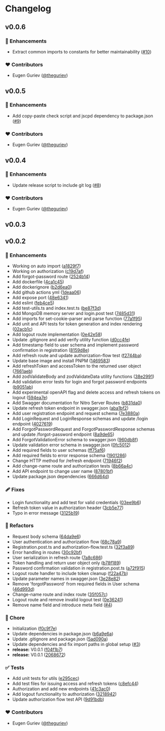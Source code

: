 # Changelog


## v0.0.6


### 🚀 Enhancements

- Extract common imports to constants for better maintainability ([#10](https://github.com/theguriev/service-authorization/pull/10))

### ❤️ Contributors

- Eugen Guriev ([@theguriev](http://github.com/theguriev))

## v0.0.5


### 🚀 Enhancements

- Add copy-paste check script and jscpd dependency to package.json ([#9](https://github.com/theguriev/service-authorization/pull/9))

### ❤️ Contributors

- Eugen Guriev ([@theguriev](http://github.com/theguriev))

## v0.0.4


### 🚀 Enhancements

- Update release script to include git log ([#8](https://github.com/theguriev/service-authorization/pull/8))

### ❤️ Contributors

- Eugen Guriev ([@theguriev](http://github.com/theguriev))

## v0.0.3

## v0.0.2


### 🚀 Enhancements

- Working on auto import ([a1829f7](https://github.com/theguriev/service-authorization/commit/a1829f7))
- Working on authorization ([c19d7af](https://github.com/theguriev/service-authorization/commit/c19d7af))
- Add forgot-password route ([2524b14](https://github.com/theguriev/service-authorization/commit/2524b14))
- Add dockerfile ([4ca1c45](https://github.com/theguriev/service-authorization/commit/4ca1c45))
- Add dockerignore ([b2d6ea0](https://github.com/theguriev/service-authorization/commit/b2d6ea0))
- Add github actions yml ([1deaa06](https://github.com/theguriev/service-authorization/commit/1deaa06))
- Add expose port ([48e6341](https://github.com/theguriev/service-authorization/commit/48e6341))
- Add eslint ([feb4ce5](https://github.com/theguriev/service-authorization/commit/feb4ce5))
- Add test-utils.ts and index.test.ts ([be87f3d](https://github.com/theguriev/service-authorization/commit/be87f3d))
- Add MongoDB memory server and login.post test ([7485d31](https://github.com/theguriev/service-authorization/commit/7485d31))
- Add imports for set-cookie-parser and parse function ([77a1f95](https://github.com/theguriev/service-authorization/commit/77a1f95))
- Add unit and API tests for token generation and index rendering ([02acb1c](https://github.com/theguriev/service-authorization/commit/02acb1c))
- Add logout route implementation ([0e42e58](https://github.com/theguriev/service-authorization/commit/0e42e58))
- Update .gitignore and add verify utility function ([d0cc4fe](https://github.com/theguriev/service-authorization/commit/d0cc4fe))
- Add timestamp field to user schema and implement password confirmation in registration ([8159d8e](https://github.com/theguriev/service-authorization/commit/8159d8e))
- Add refresh route and update authorization-flow test ([f2744ba](https://github.com/theguriev/service-authorization/commit/f2744ba))
- Update base image and install PNPM ([1469583](https://github.com/theguriev/service-authorization/commit/1469583))
- Add refreshToken and accessToken to the returned user object ([7661aeb](https://github.com/theguriev/service-authorization/commit/7661aeb))
- Add zodValidateBody and zodValidateData utility functions ([38e2991](https://github.com/theguriev/service-authorization/commit/38e2991))
- Add validation error tests for login and forgot password endpoints ([b9051ab](https://github.com/theguriev/service-authorization/commit/b9051ab))
- Add experimental openAPI flag and delete access and refresh tokens on logout ([594ea7e](https://github.com/theguriev/service-authorization/commit/594ea7e))
- Add Swagger documentation for Nitro Server Routes ([b831da0](https://github.com/theguriev/service-authorization/commit/b831da0))
- Update refresh token endpoint in swagger.json ([aba1bf2](https://github.com/theguriev/service-authorization/commit/aba1bf2))
- Add user registration endpoint and request schema ([7e3880a](https://github.com/theguriev/service-authorization/commit/7e3880a))
- Add LoginRequest and LoginResponse schemas and update /login endpoint ([4027619](https://github.com/theguriev/service-authorization/commit/4027619))
- Add ForgotPasswordRequest and ForgotPasswordResponse schemas and update /forgot-password endpoint ([8a9de65](https://github.com/theguriev/service-authorization/commit/8a9de65))
- Add ForgotValidationError schema to swagger.json ([960db8f](https://github.com/theguriev/service-authorization/commit/960db8f))
- Update validation error schema in swagger.json ([0fc5012](https://github.com/theguriev/service-authorization/commit/0fc5012))
- Add required fields to user schemas ([ff75af6](https://github.com/theguriev/service-authorization/commit/ff75af6))
- Add required fields to error response schema ([1901286](https://github.com/theguriev/service-authorization/commit/1901286))
- Change HTTP method for /refresh endpoint ([71946f2](https://github.com/theguriev/service-authorization/commit/71946f2))
- Add change-name route and authorization tests ([8b66a4c](https://github.com/theguriev/service-authorization/commit/8b66a4c))
- Add API endpoint to change user name ([87801bf](https://github.com/theguriev/service-authorization/commit/87801bf))
- Update package.json dependencies ([666d64d](https://github.com/theguriev/service-authorization/commit/666d64d))

### 🩹 Fixes

- Login functionality and add test for valid credentials ([03ee9b6](https://github.com/theguriev/service-authorization/commit/03ee9b6))
- Refresh token value in authorization header ([3cb5e77](https://github.com/theguriev/service-authorization/commit/3cb5e77))
- Typo in error message ([3125b19](https://github.com/theguriev/service-authorization/commit/3125b19))

### 💅 Refactors

- Request body schema ([64da9e6](https://github.com/theguriev/service-authorization/commit/64da9e6))
- User authentication and authorization flow ([68c78a9](https://github.com/theguriev/service-authorization/commit/68c78a9))
- Registration.post.ts and authorization-flow.test.ts ([32f3a89](https://github.com/theguriev/service-authorization/commit/32f3a89))
- Error handling in routes ([30c92bf](https://github.com/theguriev/service-authorization/commit/30c92bf))
- User serialization in refresh route ([7a8c686](https://github.com/theguriev/service-authorization/commit/7a8c686))
- Token handling and return user object only ([b78f189](https://github.com/theguriev/service-authorization/commit/b78f189))
- Password confirmation validation in registration.post.ts ([a72f915](https://github.com/theguriev/service-authorization/commit/a72f915))
- Logout route handler to include token cleanup ([f22a47b](https://github.com/theguriev/service-authorization/commit/f22a47b))
- Update parameter names in swagger.json ([3e28e82](https://github.com/theguriev/service-authorization/commit/3e28e82))
- Remove 'forgotPassword' from required fields in User schema ([46d993d](https://github.com/theguriev/service-authorization/commit/46d993d))
- Change-name route and index route ([35f057c](https://github.com/theguriev/service-authorization/commit/35f057c))
- Logout route and remove invalid logout test ([0e36241](https://github.com/theguriev/service-authorization/commit/0e36241))
- Remove name field and introduce meta field ([#4](https://github.com/theguriev/service-authorization/pull/4))

### 🏡 Chore

- Initialization ([f0c9f7e](https://github.com/theguriev/service-authorization/commit/f0c9f7e))
- Update dependencies in package.json ([b6a9e6a](https://github.com/theguriev/service-authorization/commit/b6a9e6a))
- Update .gitignore and package.json ([5ad090a](https://github.com/theguriev/service-authorization/commit/5ad090a))
- Update dependencies and fix import paths in global setup ([#3](https://github.com/theguriev/service-authorization/pull/3))
- **release:** V0.0.1 ([f04f1b7](https://github.com/theguriev/service-authorization/commit/f04f1b7))
- **release:** V0.0.1 ([2068672](https://github.com/theguriev/service-authorization/commit/2068672))

### ✅ Tests

- Add unit tests for utils ([e295cec](https://github.com/theguriev/service-authorization/commit/e295cec))
- Add test files for issuing access and refresh tokens ([c8efc44](https://github.com/theguriev/service-authorization/commit/c8efc44))
- Authorization and add new endpoints ([41c3ac0](https://github.com/theguriev/service-authorization/commit/41c3ac0))
- Add logout functionality to authorization ([3218942](https://github.com/theguriev/service-authorization/commit/3218942))
- Update authorization flow test API ([9d91bdb](https://github.com/theguriev/service-authorization/commit/9d91bdb))

### ❤️ Contributors

- Eugen Guriev ([@theguriev](http://github.com/theguriev))

